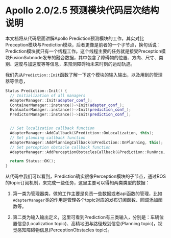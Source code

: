 # Apollo 2.0/2.5 预测模块代码层次结构说明

本文档将从代码层面讲解Apollo Prediction预测模块的工作，其实对比Preception模块与Prediction模块，后者更像是前者的一个子节点，换句话说：Prediction模块就只有一个线程工作。这个线程主要的任务就是接受Preception模块FusionSubnode发布的融合数据，其中包含了障碍物的位置、方向、尺寸、类别、速度与加速度等等信息，来预测障碍物未来时刻的运动轨迹。

我们先从`Prediction::Init`函数了解一下这个模块的输入输出，以及用到的管理器等信息，

```c++
Status Prediction::Init() {
  // Initialization of all managers
  AdapterManager::Init(adapter_conf_);
  ContainerManager::instance()->Init(adapter_conf_);
  EvaluatorManager::instance()->Init(prediction_conf_);
  PredictorManager::instance()->Init(prediction_conf_);


  // Set localization callback function
  AdapterManager::AddCallback(&Prediction::OnLocalization, this);
  // Set planning callback function
  AdapterManager::AddPlanningCallback(&Prediction::OnPlanning, this);
  // Set perception obstacle callback function
  AdapterManager::AddPerceptionObstaclesCallback(&Prediction::RunOnce, this);

  return Status::OK();
}
```

从代码中我们可以看到，Prediction确实很像Perception模块的子节点，通过ROS的topic订阅机制，来完成一些任务，这里主要可以得知两类类型的数据：

1. 第一类为管理器类，做的工作主要是负责一些数据或者api函数的管理，比如`AdapterManager`类的作用是管理各个topic对应的发布订阅函数、回调添加函数等。

2. 第二类为输入输出定义，这里可看到Prediction有三类输入，分别是：车辆位置信息(Localization topic)、高精地图与路径规划信息(Planning topic)，视觉感知障碍物信息(PerceptionObstacles topic)。